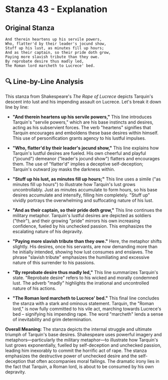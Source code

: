 # Stanza 43 - Explanation

## Original Stanza
```
And therein heartens up his servile powers,
Who, flatter'd by their leader's jocund show,
Stuff up his lust, as minutes fill up hours;
And as their captain, so their pride doth grow,
Paying more slavish tribute than they owe.
By reprobate desire thus madly led,
The Roman lord marcheth to Lucrece' bed.
```

## 🔍 Line-by-Line Analysis
This stanza from Shakespeare's *The Rape of Lucrece* depicts Tarquin's descent into lust and his impending assault on Lucrece. Let's break it down line by line:

* **"And therein heartens up his servile powers,"**  This line introduces Tarquin's "servile powers," which are his base instincts and desires, acting as his subservient forces.  The verb "heartens" signifies that Tarquin encourages and emboldens these base desires within himself.  This use of personification grants agency to his lustful impulses.

* **"Who, flatter'd by their leader's jocund show,"** This line explains how Tarquin's lustful desires are fueled.  His own cheerful and playful ("jocund") demeanor ("leader's jocund show") flatters and encourages them.  The use of "flatter'd" implies a deceptive self-deception; Tarquin's outward joy masks the darkness within.

* **"Stuff up his lust, as minutes fill up hours;"** This line uses a simile ("as minutes fill up hours") to illustrate how Tarquin's lust grows uncontrollably. Just as minutes accumulate to form hours, so his base desires accumulate and intensify, filling him completely.  "Stuff up" vividly portrays the overwhelming and suffocating nature of his lust.

* **"And as their captain, so their pride doth grow,"** This line continues the military metaphor.  Tarquin's lustful desires are depicted as soldiers ("their"), and their growing "pride" mirrors his own increasing confidence, fueled by his unchecked passion. This emphasizes the escalating nature of his depravity.

* **"Paying more slavish tribute than they owe."** Here, the metaphor shifts slightly.  His desires, once his servants, are now demanding more than he initially intended, showing how lust consumes and enslaves. The phrase "slavish tribute" emphasizes the humiliating and excessive nature of this surrender to his passions.

* **"By reprobate desire thus madly led,"**  This line summarizes Tarquin's state. "Reprobate desire" refers to his wicked and morally condemned lust.  The adverb "madly" highlights the irrational and uncontrolled nature of his actions.

* **"The Roman lord marcheth to Lucrece' bed."**  This final line concludes the stanza with a stark and ominous statement. Tarquin, the "Roman lord," is now fully committed to his vile act, marching towards Lucrece's bed – signifying his impending rape.  The word "marcheth" lends a sense of inevitability and grim determination.


**Overall Meaning:** The stanza depicts the internal struggle and ultimate triumph of Tarquin's base desires.  Shakespeare uses powerful imagery and metaphors—particularly the military metaphor—to illustrate how Tarquin's lust grows exponentially, fuelled by self-deception and unchecked passion, leading him inexorably to commit the horrific act of rape. The stanza emphasizes the destructive power of unchecked desire and the self-deception that often accompanies moral failings.  The dramatic irony lies in the fact that Tarquin, a Roman lord, is about to be consumed by his own depravity.
